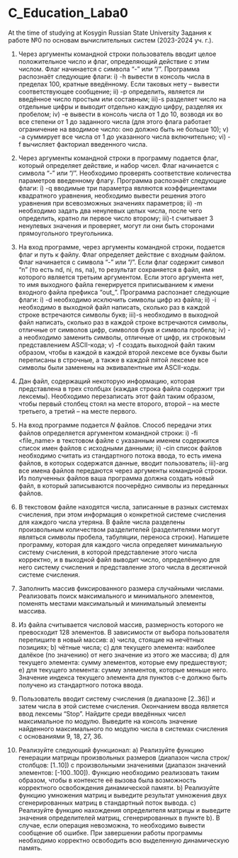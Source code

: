 # C_Education_Laba0
At the time of studying at Kosygin Russian State University
Задания к работе №0 по основам вычислительных
систем (2023-2024 уч. г.).
1. Через аргументы командной строки пользователь вводит целое
положительное число и флаг, определяющий действие с этим числом.
Флаг начинается с символа “-” или “/”. Программа распознаёт
следующие флаги:
i) -h вывести в консоль числа в пределах 100, кратные введённому.
Если таковых нету – вывести соответствующее сообщение;
ii) -p определить, является ли введённое число простым или
составным;
iii)-s разделяет число на отдельные цифры и выводит отдельно каждую
цифру, разделяя их пробелом;
iv) -e вывести в консоль числа от 1 до 10, возводя их во все степени от 1
до заданного числа (для этого флага работает ограничение на
вводимое число: оно должно быть не больше 10);
v) -a суммирует все числа от 1 до указанного числа включительно;
vi) -f вычисляет факториал введенного числа.

2. Через аргументы командной строки в программу подается флаг,
который определяет действие, и набор чисел. Флаг начинается с
символа “-” или “/”. Необходимо проверять соответствие количества
параметров введенному флагу. Программа распознаёт следующие
флаги:
i) -q вводимые три параметра являются коэффициентами квадратного
уравнения, необходимо вывести решения этого уравнения при
всевозможных значениях параметров;
ii) -m необходимо задать два ненулевых целых числа, после чего
определить, кратно ли первое число второму;
iii)-t считывает 3 ненулевых значения и проверяет, могут ли они быть
сторонами прямоугольного треугольника.

3. На вход программе, через аргументы командной строки, подается флаг
и путь к файлу. Флаг определяет действие с входным файлом. Флаг
начинается с символа “-” или “/”. Если флаг содержит символ “n” (то
есть nd, ni, ns, na), то результат сохраняется в файл, имя которого
является третьим аргументом. Если этого аргумента нет, то имя
выходного файла генерируется приписыванием к имени входного файла
префикса “out_”. Программа распознает следующие флаги:
i) -d необходимо исключить символы цифр из файла;
ii) -i необходимо в выходной файл написать, сколько раз в каждой
строке встречаются символы букв;
iii)-s необходимо в выходной файл написать, сколько раз в каждой
строке встречаются символы, отличные от символов цифр, символов
букв и символа пробела;
iv) -a необходимо заменить символы, отличные от цифр, их строковым
представлением ASCII-кода;
v) -f создать выходной файл таким образом, чтобы в каждой в каждой
второй лексеме все буквы были переписаны в строчные, а также в
каждой пятой лексеме все символы были заменены на
эквивалентные им ASCII-коды.

4. Дан файл, содержащий некоторую информацию, которая представлена
в трех столбцах (каждая строка файла содержит три лексемы).
Необходимо перезаписать этот файл таким образом, чтобы первый
столбец стоял на месте второго, второй – на месте третьего, а третий –
на месте первого.

5. На вход программе подается 𝑁 файлов. Способ передачи этих файлов
определяется аргументом командной строки:
i) -fi <file_name> в текстовом файле с указанным именем содержится
список имен файлов с исходными данными;
ii) -сin список файлов необходимо считать из стандартного потока
ввода, то есть имена файлов, в которых содержатся данные, вводит
пользователь;
iii)-arg все имена файлов передаются через аргументы командной
строки.
Из полученных файлов ваша программа должна создать новый файл, в
который записываются поочерёдно символы из переданных файлов.

6. В текстовом файле находятся числа, записанные в разных системах
счисления, при этом информация о конкретной системе счисления для
каждого числа утеряна. В файле числа разделены произвольным
количеством разделителей (разделителями могут являться символы
пробела, табуляции, переноса строки). Напишете программу, которая
для каждого числа определяет минимальную систему счисления, в
которой представление этого числа корректно, и в выходной файл
выводит число, определённую для него систему счисления и
представление этого числа в десятичной системе счисления.

7. Заполнить массив фиксированного размера случайными числами.
Реализовать поиск максимального и минимального элементов,
поменять местами максимальный и минимальный элементы массива.

8. Из файла считывается числовой массив, размерность которого не
превосходит 128 элементов. В зависимости от выбора пользователя
перепишите в новый массив:
a) числа, стоящие на нечётных позициях;
b) чётные числа;
c) для текущего элемента: наиболее далёкое (по значению) от него
значение из этого же массива;
d) для текущего элемента: сумму элементов, которые ему
предшествуют;
e) для текущего элемента: сумму элементов, которые меньше него.
Значение индекса текущего элемента для пунктов c-e должно быть
получено из стандартного потока ввода.

9. Пользователь вводит систему счисления (в диапазоне [2..36]) и затем
числа в этой системе счисления. Окончанием ввода является ввод
лексемы “Stop”. Найдите среди введённых чисел максимальное по
модулю. Выведите на консоль значение найденного максимального по
модулю числа в системах счисления с основаниями 9, 18, 27, 36.

10. Реализуйте следующий функционал:
a) Реализуйте функцию генерации матрицы произвольных размеров
(диапазон числа строк/столбцов: [1..10]) с произвольными
значениями (диапазон значений элементов: [-100..100]). Функцию
необходимо реализовать таким образом, чтобы в контексте её
вызова была возможность корректного освобождения
динамической памяти.
b) Реализуйте функцию умножения матриц и выведите результат
умножения двух сгенерированных матриц в стандартный поток
вывода.
c) Реализуйте функцию нахождения определителя матрицы и
выведите значения определителей матриц, сгенерированных в
пункте b).
В случае, если операция невозможна, то необходимо вывести
сообщение об ошибке. При завершении работы программы необходимо
корректно освободить всю выделенную динамическую память.
